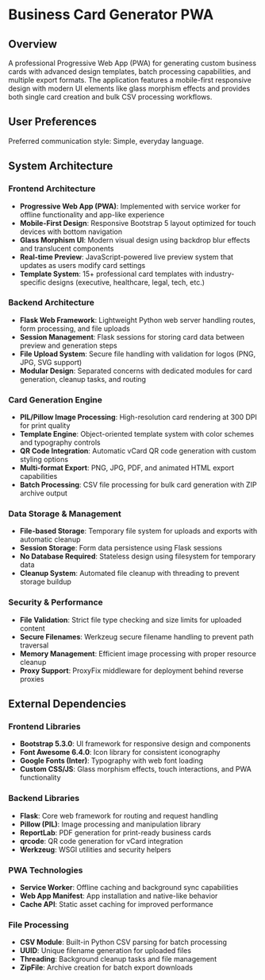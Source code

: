 # Business Card Generator PWA

## Overview

A professional Progressive Web App (PWA) for generating custom business cards with advanced design templates, batch processing capabilities, and multiple export formats. The application features a mobile-first responsive design with modern UI elements like glass morphism effects and provides both single card creation and bulk CSV processing workflows.

## User Preferences

Preferred communication style: Simple, everyday language.

## System Architecture

### Frontend Architecture
- **Progressive Web App (PWA)**: Implemented with service worker for offline functionality and app-like experience
- **Mobile-First Design**: Responsive Bootstrap 5 layout optimized for touch devices with bottom navigation
- **Glass Morphism UI**: Modern visual design using backdrop blur effects and translucent components
- **Real-time Preview**: JavaScript-powered live preview system that updates as users modify card settings
- **Template System**: 15+ professional card templates with industry-specific designs (executive, healthcare, legal, tech, etc.)

### Backend Architecture
- **Flask Web Framework**: Lightweight Python web server handling routes, form processing, and file uploads
- **Session Management**: Flask sessions for storing card data between preview and generation steps
- **File Upload System**: Secure file handling with validation for logos (PNG, JPG, SVG support)
- **Modular Design**: Separated concerns with dedicated modules for card generation, cleanup tasks, and routing

### Card Generation Engine
- **PIL/Pillow Image Processing**: High-resolution card rendering at 300 DPI for print quality
- **Template Engine**: Object-oriented template system with color schemes and typography controls
- **QR Code Integration**: Automatic vCard QR code generation with custom styling options
- **Multi-format Export**: PNG, JPG, PDF, and animated HTML export capabilities
- **Batch Processing**: CSV file processing for bulk card generation with ZIP archive output

### Data Storage & Management
- **File-based Storage**: Temporary file system for uploads and exports with automatic cleanup
- **Session Storage**: Form data persistence using Flask sessions
- **No Database Required**: Stateless design using filesystem for temporary data
- **Cleanup System**: Automated file cleanup with threading to prevent storage buildup

### Security & Performance
- **File Validation**: Strict file type checking and size limits for uploaded content
- **Secure Filenames**: Werkzeug secure filename handling to prevent path traversal
- **Memory Management**: Efficient image processing with proper resource cleanup
- **Proxy Support**: ProxyFix middleware for deployment behind reverse proxies

## External Dependencies

### Frontend Libraries
- **Bootstrap 5.3.0**: UI framework for responsive design and components
- **Font Awesome 6.4.0**: Icon library for consistent iconography
- **Google Fonts (Inter)**: Typography with web font loading
- **Custom CSS/JS**: Glass morphism effects, touch interactions, and PWA functionality

### Backend Libraries
- **Flask**: Core web framework for routing and request handling
- **Pillow (PIL)**: Image processing and manipulation library
- **ReportLab**: PDF generation for print-ready business cards
- **qrcode**: QR code generation for vCard integration
- **Werkzeug**: WSGI utilities and security helpers

### PWA Technologies
- **Service Worker**: Offline caching and background sync capabilities
- **Web App Manifest**: App installation and native-like behavior
- **Cache API**: Static asset caching for improved performance

### File Processing
- **CSV Module**: Built-in Python CSV parsing for batch processing
- **UUID**: Unique filename generation for uploaded files
- **Threading**: Background cleanup tasks and file management
- **ZipFile**: Archive creation for batch export downloads